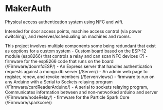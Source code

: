 # MakerAuth

Physical access authentication system using NFC and wifi.
 
Intended for door access points, machine access control (via power switching), and reserves/schedualing on machines and rooms.

This project involves multiple components some being redundant that exist as opptions for a custom system
    - Custom board based on the ESP-12 module (esp8266) that controls a relay and can scan NFC devices (?) 
    - firmware for the esp8266 code that runs on the board (/Firmware/doornfcESP/)
    - An Express server that handles authentication requests against a mongo.db server (/Server/)
    - An admin web page to register, renew, and revoke members (/Server/views/)
    - firmware to run on any Arduino with a Serial to Sockets relaying program (/Firmware/cardReaderArduino/)
    - A serial to sockets relaying program, Communicates information between and non-networked arduino and server (/Firmware/nodeRelay/)
    - firmware for the Particle Spark Core (/Firmware/sparkcore/)


